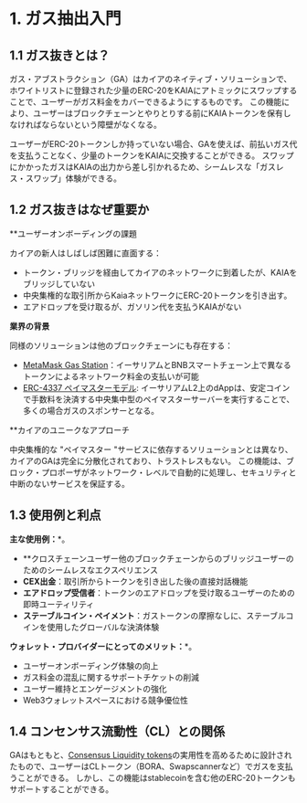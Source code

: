 # 1. ガス抽出入門

## 1.1 ガス抜きとは？

ガス・アブストラクション（GA）はカイアのネイティブ・ソリューションで、ホワイトリストに登録された少量のERC-20をKAIAにアトミックにスワップすることで、ユーザーがガス料金をカバーできるようにするものです。 この機能により、ユーザーはブロックチェーンとやりとりする前にKAIAトークンを保有しなければならないという障壁がなくなる。

ユーザーがERC-20トークンしか持っていない場合、GAを使えば、前払いガス代を支払うことなく、少量のトークンをKAIAに交換することができる。 スワップにかかったガスはKAIAの出力から差し引かれるため、シームレスな「ガスレス・スワップ」体験ができる。

## 1.2 ガス抜きはなぜ重要か

\*\*ユーザーオンボーディングの課題

カイアの新人はしばしば困難に直面する：

- トークン・ブリッジを経由してカイアのネットワークに到着したが、KAIAをブリッジしていない
- 中央集権的な取引所からKaiaネットワークにERC-20トークンを引き出す。
- エアドロップを受け取るが、ガソリン代を支払うKAIAがない

**業界の背景**

同様のソリューションは他のブロックチェーンにも存在する：

- [MetaMask Gas Station](https://metamask.io/ko/news/metamask-feature-update-gas-station)：イーサリアムとBNBスマートチェーン上で異なるトークンによるネットワーク料金の支払いが可能
- [ERC-4337 ペイマスターモデル](https://docs.erc4337.io/paymasters): イーサリアムL2上のdAppは、安定コインで手数料を決済する中央集中型のペイマスターサーバーを実行することで、多くの場合ガスのスポンサーとなる。

\*\*カイアのユニークなアプローチ

中央集権的な "ペイマスター "サービスに依存するソリューションとは異なり、カイアのGAは完全に分散化されており、トラストレスもない。 この機能は、ブロック・プロポーザがネットワーク・レベルで自動的に処理し、セキュリティと中断のないサービスを保証する。

## 1.3 使用例と利点

**主な使用例：**\*。

- \*\*クロスチェーンユーザー他のブロックチェーンからのブリッジユーザーのためのシームレスなエクスペリエンス
- **CEX出金**：取引所からトークンを引き出した後の直接対話機能
- **エアドロップ受信者**：トークンのエアドロップを受け取るユーザーのための即時ユーティリティ
- **ステーブルコイン・ペイメント**：ガストークンの摩擦なしに、ステーブルコインを使用したグローバルな決済体験

**ウォレット・プロバイダーにとってのメリット：**\*。

- ユーザーオンボーディング体験の向上
- ガス料金の混乱に関するサポートチケットの削減
- ユーザー維持とエンゲージメントの強化
- Web3ウォレットスペースにおける競争優位性

## 1.4 コンセンサス流動性（CL）との関係

GAはもともと、[Consensus Liquidity tokens](https://medium.com/kaiachain/kaia-consensus-liquidity-a-new-paradigm-in-blockchain-liquidity-7c8a7393cd19)の実用性を高めるために設計されたもので、ユーザーはCLトークン（BORA、Swapscannerなど）でガスを支払うことができる。 しかし、この機能はstablecoinを含む他のERC-20トークンもサポートすることができる。